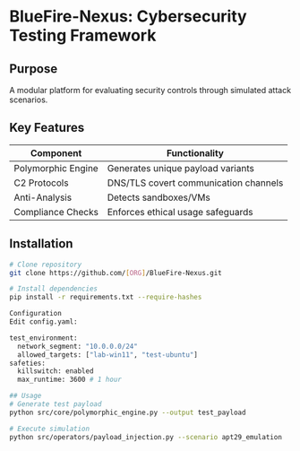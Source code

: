 # BlueFire-Nexus: Cybersecurity Testing Framework

## Purpose  
A modular platform for evaluating security controls through simulated attack scenarios.  

## Key Features  
| Component         | Functionality                          |
|-------------------|----------------------------------------|
| Polymorphic Engine| Generates unique payload variants      |
| C2 Protocols      | DNS/TLS covert communication channels |
| Anti-Analysis     | Detects sandboxes/VMs                  |
| Compliance Checks | Enforces ethical usage safeguards      |

## Installation  
```bash
# Clone repository  
git clone https://github.com/[ORG]/BlueFire-Nexus.git  

# Install dependencies  
pip install -r requirements.txt --require-hashes  

Configuration
Edit config.yaml:

test_environment:  
  network_segment: "10.0.0.0/24"  
  allowed_targets: ["lab-win11", "test-ubuntu"]  
safeties:  
  killswitch: enabled  
  max_runtime: 3600 # 1 hour  

## Usage
# Generate test payload  
python src/core/polymorphic_engine.py --output test_payload  

# Execute simulation  
python src/operators/payload_injection.py --scenario apt29_emulation  